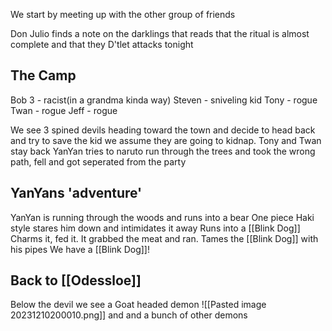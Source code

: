 We start by meeting up with the other group of friends 

Don Julio finds a note on the darklings that reads that the ritual is almost complete and that they D'tlet attacks tonight 

## The Camp 
Bob 3 - racist(in a grandma kinda way)
Steven - sniveling kid
Tony - rogue 
Twan - rogue 
Jeff - rogue

We see 3 spined devils heading toward the town and decide to head back and try to save the kid we assume they are going to kidnap. Tony and Twan stay back 
YanYan tries to naruto run through the trees and took the wrong path, fell and got seperated from the party 

## YanYans 'adventure'

YanYan is running through the woods and runs into a bear 
One piece Haki style stares him down and intimidates it away
Runs into a [[Blink Dog]] 
Charms it, fed it. It grabbed the meat and ran. 
Tames the [[Blink Dog]] with his pipes 
We have a [[Blink Dog]]! 

## Back to [[Odessloe]] 

Below the devil we see a Goat headed demon
![[Pasted image 20231210200010.png]]
and and a bunch of other demons 